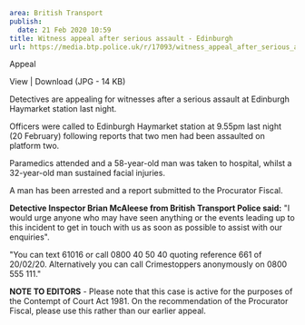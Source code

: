 ```yaml
area: British Transport
publish:
  date: 21 Feb 2020 10:59
title: Witness appeal after serious assault - Edinburgh
url: https://media.btp.police.uk/r/17093/witness_appeal_after_serious_assault_-_edinburgh
```

Appeal

View | Download (JPG - 14 KB)

Detectives are appealing for witnesses after a serious assault at Edinburgh Haymarket station last night.

Officers were called to Edinburgh Haymarket station at 9.55pm last night (20 February) following reports that two men had been assaulted on platform two.

Paramedics attended and a 58-year-old man was taken to hospital, whilst a 32-year-old man sustained facial injuries.

A man has been arrested and a report submitted to the Procurator Fiscal.

**Detective Inspector Brian McAleese from British Transport Police said:** "I would urge anyone who may have seen anything or the events leading up to this incident to get in touch with us as soon as possible to assist with our enquiries".

"You can text 61016 or call 0800 40 50 40 quoting reference 661 of 20/02/20. Alternatively you can call Crimestoppers anonymously on 0800 555 111."

**NOTE TO EDITORS** - Please note that this case is active for the purposes of the Contempt of Court Act 1981. On the recommendation of the Procurator Fiscal, please use this rather than our earlier appeal.
